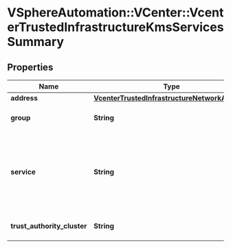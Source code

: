 # VSphereAutomation::VCenter::VcenterTrustedInfrastructureKmsServicesSummary

## Properties
Name | Type | Description | Notes
------------ | ------------- | ------------- | -------------
**address** | [**VcenterTrustedInfrastructureNetworkAddress**](VcenterTrustedInfrastructureNetworkAddress.md) |  | 
**group** | **String** | The group determines the Attestation Service instances this Key Provider Service can accept reports from. | 
**service** | **String** | The service&#39;s unique identifier. When clients pass a value of this structure as a parameter, the field must be an identifier for the resource type: vcenter.trusted_infrastructure.kms.Service. When operations return a value of this structure as a result, the field will be an identifier for the resource type: vcenter.trusted_infrastructure.kms.Service. | 
**trust_authority_cluster** | **String** | The cluster specifies the Trust Authority Cluster this Key Provider service belongs to. | 


